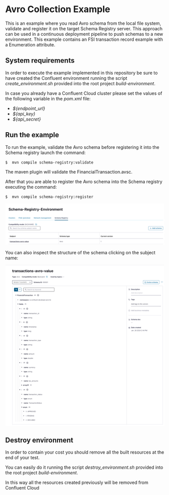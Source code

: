 # Avro Collection Example
This is an example where you read Avro schema from the local file system, validate and register it on the target Schema Registry server.
This approach can be used in a continuous deployment pipeline to push schemas to a new environment.
This example contains an FSI transaction record example with a Enumeration attribute.

## System requirements
In order to execute the example implemented in this repository be sure to have created the Confluent environment
running the script _create_environment.sh_ provided into the root project _build-environment_.

In case you already have a Confluent Cloud cluster please set the values of the following variable in the _pom.xml_ file:

- _${endpoint_url}_
- _${api_key}_
- _${api_secret}_

## Run the example
To run the example, validate the Avro schema before registering it into the Schema registry launch the command:

```
$  mvn compile schema-registry:validate  
```
The maven plugin will validate the FinancialTransaction.avsc.

After that you are able to register the Avro schema into the Schema registry executing the command:

```
$  mvn compile schema-registry:register  
```

![List of schemas](assets/images/avro-schema-registry.png)

You can also inspect the structure of the schema clicking on the subject name:

![List of schemas](assets/images/financial-transaction-avro.png)

## Destroy environment
In order to contain your cost you should remove all the built resources at the end of your test.

You can easily do it running the script _destroy_environment.sh_ provided into the root project _build-environment_.

In this way all the resources created previously will be removed from Confluent Cloud